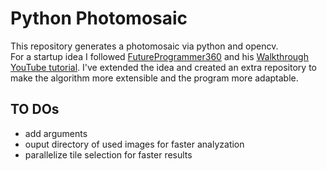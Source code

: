 # Python Photomosaic

This repository generates a photomosaic via python and opencv.<br>
For a startup idea I followed [FutureProgrammer360](https://github.com/futureprogrammer360) and his [Walkthrough YouTube tutorial](https://youtu.be/BRZN-GF4esU).
I've extended the idea and created an extra repository to make the algorithm more extensible and the program more adaptable.


## TO DOs
 - add arguments
 - ouput directory of used images for faster analyzation
 - parallelize tile selection for faster results